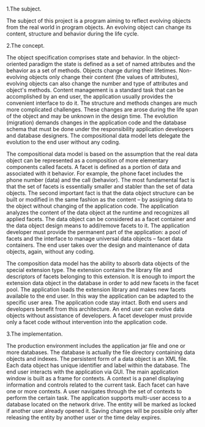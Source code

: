 ﻿1.The subject.

The subject of this project is a program aiming to reflect evolving objects from the real world in program objects. An evolving object can change its content, structure and behavior during the life cycle.

2.The concept.

The object specification comprises state and behavior. In the object-oriented paradigm the state is defined as a set of named attributes and the behavior as a set of methods. Objects change during their lifetimes. Non-evolving objects only change their content (the values of attributes), evolving objects can also change the number and type of attributes and object's methods. Content management is a standard task that can be accomplished by an end user, the application usually provides the convenient interface to do it. The structure and methods changes are much more complicated challenges. These changes are arose during the life span of the object and may be unknown in the design time. The evolution (migration) demands changes in the application code and the database schema that must be done under the responsibility application developers and database designers. The compositional data model lets delegate the evolution to the end user without any coding.

The compositional data model is based on the assumption that the real data object can be represented as a composition of more elementary components called facets. A facet is defined as a portion of data and associated with it behavior. For example, the phone facet includes the phone number (data) and the call (behavior). The most fundamental fact is that the set of facets is essentially smaller and stabler than the set of data objects. The second important fact is that the data object structure can be built or modified in the same fashion as the content – by assigning data to the object without changing of the application code. The application analyzes the content of the data object at the runtime and recognizes all applied facets. The data object can be considered as a facet container and the data object design means to add/remove facets to it. The application developer must provide the permanent part of the application: a pool of facets and the interface to manage universal data objects – facet data containers. The end user takes over the design and maintenance of data objects, again, without any coding. 

The composition data model has the ability to absorb data objects of the special extension type. The extension contains the library file and descriptors of facets belonging to this extension. It is enough to import the extension data object in the database in order to add new facets in the facet pool. The application loads the extension library and makes new facets available to the end user. In this way the application can be adapted to the specific user area. The application code stay intact. Both end users and developers benefit from this architecture. An end user can evolve data objects without assistance of developers. A facet developer must provide only a facet code without intervention into the application code.

3.The implementation.

The production environment includes the application jar file and one or more databases. The database is actually the file directory containing data objects and indexes. The persistent form of a data object is an XML file. Each data object has unique identifier and label within the database. The end user interacts with the application via GUI. The main application window is built as a frame for contexts. A context is a panel displaying information and controls related to the current task. Each facet can have one or more contexts. A user navigates through the set of contexts to perform the certain task.
The application supports multi-user access to a database located on the network drive. The entity will be marked as locked if another user already opened it. Saving changes will be possible only after releasing the entity by another user or the time delay expires. 

